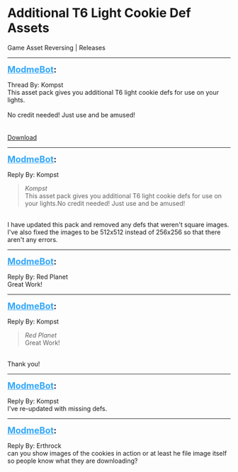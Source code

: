 # Additional T6 Light Cookie Def Assets
Game Asset Reversing | Releases

---
<strong style="font-size: 1.4em;"><span style="text-decoration: underline;text-decoration-color: #34a7f9;"><span style="color:#34a7f9;">ModmeBot</span></span>:</strong>

<p>Thread By: Kompst<br />This asset pack gives you additional T6 light cookie defs for use on your lights.<br /><br />No credit needed! Just use and be amused!<br /> <br /> <br /><a href="https://mega.nz/#!UUAXHDLY!9pr_qyQVcu40lswQVPEFlOmzqN83DlqDUupavS0PLx4">Download</a></p>

---
<strong style="font-size: 1.4em;"><span style="text-decoration: underline;text-decoration-color: #34a7f9;"><span style="color:#34a7f9;">ModmeBot</span></span>:</strong>

<p>Reply By: Kompst<br /><blockquote><em>Kompst</em><br />This asset pack gives you additional T6 light cookie defs for use on your lights.No credit needed! Just use and be amused!      </blockquote><br /> I have updated this pack and removed any defs that weren&#39;t square images. I&#39;ve also fixed the images to be 512x512 instead of 256x256 so that there aren&#39;t any errors.</p>

---
<strong style="font-size: 1.4em;"><span style="text-decoration: underline;text-decoration-color: #34a7f9;"><span style="color:#34a7f9;">ModmeBot</span></span>:</strong>

<p>Reply By: Red Planet<br />Great Work!</p>

---
<strong style="font-size: 1.4em;"><span style="text-decoration: underline;text-decoration-color: #34a7f9;"><span style="color:#34a7f9;">ModmeBot</span></span>:</strong>

<p>Reply By: Kompst<br /><blockquote><em>Red Planet</em><br />Great Work!</blockquote><br /> Thank you!</p>

---
<strong style="font-size: 1.4em;"><span style="text-decoration: underline;text-decoration-color: #34a7f9;"><span style="color:#34a7f9;">ModmeBot</span></span>:</strong>

<p>Reply By: Kompst<br />I&#39;ve re-updated with missing defs.</p>

---
<strong style="font-size: 1.4em;"><span style="text-decoration: underline;text-decoration-color: #34a7f9;"><span style="color:#34a7f9;">ModmeBot</span></span>:</strong>

<p>Reply By: Erthrock<br />can you show images of the cookies in action or at least he file image itself so people know what they are downloading?</p>
